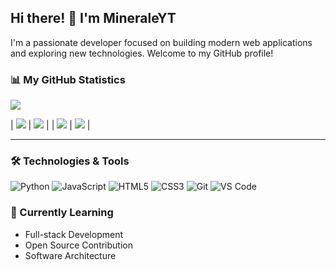 ## Hi there! 👋 I'm MineraleYT

I'm a passionate developer focused on building modern web applications and exploring new technologies. Welcome to my GitHub profile!

### 📊 My GitHub Statistics
![](http://github-profile-summary-cards.vercel.app/api/cards/profile-details?username=MineraleYT&theme=dracula)

| ![](http://github-profile-summary-cards.vercel.app/api/cards/repos-per-language?username=MineraleYT&theme=dracula) | ![](http://github-profile-summary-cards.vercel.app/api/cards/most-commit-language?username=MineraleYT&theme=dracula) |
| ![](http://github-profile-summary-cards.vercel.app/api/cards/stats?username=MineraleYT&theme=dracula) | ![](http://github-profile-summary-cards.vercel.app/api/cards/productive-time?username=MineraleYT&theme=dracula&utcOffset=1) |

---
### 🛠️ Technologies & Tools
![Python](https://img.shields.io/badge/-Python-3776AB?style=flat&logo=python&logoColor=white)
![JavaScript](https://img.shields.io/badge/-JavaScript-F7DF1E?style=flat&logo=javascript&logoColor=black)
![HTML5](https://img.shields.io/badge/-HTML5-E34F26?style=flat&logo=html5&logoColor=white)
![CSS3](https://img.shields.io/badge/-CSS3-1572B6?style=flat&logo=css3&logoColor=white)
![Git](https://img.shields.io/badge/-Git-F05032?style=flat&logo=git&logoColor=white)
![VS Code](https://img.shields.io/badge/-VS%20Code-007ACC?style=flat&logo=visual-studio-code&logoColor=white)

### 🌱 Currently Learning
- Full-stack Development
- Open Source Contribution
- Software Architecture
